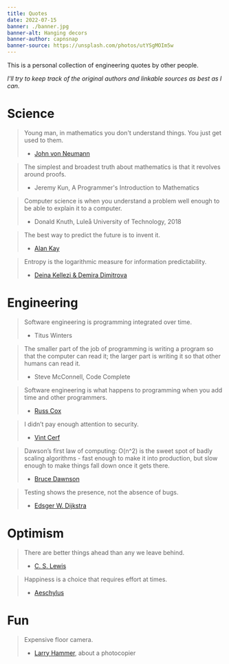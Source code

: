 ```yaml
---
title: Quotes
date: 2022-07-15
banner: ./banner.jpg
banner-alt: Hanging decors
banner-author: capnsnap
banner-source: https://unsplash.com/photos/utYSgMOIm5w
---
```


This is a personal collection of engineering quotes by other people.

*I'll try to keep track of the original authors and linkable sources as best as I can.*



# Science

> Young man, in mathematics you don't understand things. You just get used to them.
>
> - [John von Neumann](https://en.wikiquote.org/wiki/John_von_Neumann)

> The simplest and broadest truth about mathematics is that it revolves around proofs.
>
> - Jeremy Kun, A Programmer's Introduction to Mathematics

> Computer science is when you understand a problem well enough to be able to explain it to a computer.
>
> - Donald Knuth, Luleå University of Technology, 2018

> The best way to predict the future is to invent it.
>
> - [Alan Kay](https://www.ted.com/speakers/alan_kay)

> Entropy is the logarithmic measure for information predictability.
>
> - [Deina Kellezi & Demira Dimitrova](https://github.blog/2021-09-23-announcing-npms-new-access-token-format/)


# Engineering

> Software engineering is programming integrated over time.
>
> - Titus Winters

> The smaller part of the job of programming is writing a program so that the computer can read it;
> the larger part is writing it so that other humans can read it.
>
> - Steve McConnell, Code Complete

> Software engineering is what happens to programming when you add time and other programmers.
>
> - [Russ Cox](https://research.swtch.com/vgo-eng)

> I didn’t pay enough attention to security.
>
> - [Vint Cerf](https://spectrum.ieee.org/vint-cerf-mistakes)

> Dawson’s first law of computing:
> O(n^2) is the sweet spot of badly scaling algorithms - fast enough to make it into production,
> but slow enough to make things fall down once it gets there.
>
> - [Bruce Dawnson](https://randomascii.wordpress.com/2021/02/16/arranging-invisible-icons-in-quadratic-time/)

> Testing shows the presence, not the absence of bugs.
>
> - [Edsger W. Dijkstra](https://en.wikiquote.org/wiki/Edsger_W._Dijkstra#1960s)

# Optimism

> There are better things ahead than any we leave behind.
>
> - [C. S. Lewis](https://literature.stackexchange.com/a/8832)

> Happiness is a choice that requires effort at times.
>
> - [Aeschylus](https://en.wikipedia.org/wiki/Aeschylus)


# Fun

> Expensive floor camera.
>
> - [Larry Hammer](https://escapepod.org/2006/06/24/ep-flash-paul-bunyan-and-the-photocopier/), about a photocopier

